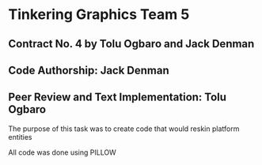  # Tinkering Graphics Team 5
 
 ## Contract No. 4 by Tolu Ogbaro and Jack Denman          
 
 ## Code Authorship: Jack Denman   
 
 ## Peer Review and Text Implementation: Tolu Ogbaro

  The purpose of this task was to create code that would reskin platform entities
  
  All code was done using PILLOW
  
  
